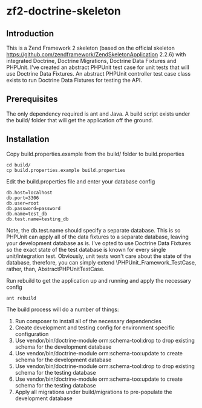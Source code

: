 zf2-doctrine-skeleton
=======================

Introduction
------------
This is a Zend Framework 2 skeleton (based on the official skeleton https://github.com/zendframework/ZendSkeletonApplication 2.2.6) with
integrated Doctrine, Doctrine Migrations, Doctrine Data Fixtures and PHPUnit. I've created an abstract PHPUnit test case for unit tests
that will use Doctrine Data Fixtures. An abstract PHPUnit controller test case class exists to run Doctrine Data Fixtures for testing the API.

Prerequisites
------------
The only dependency required is ant and Java. A build script exists under the build/ folder that will get the application off the ground.


Installation
------------
Copy build.properties.example from the build/ folder to build.properties

```
cd build/
cp build.properties.example build.properties
```

Edit the build.properties file and enter your database config

```
db.host=localhost
db.port=3306
db.user=root
db.password=password
db.name=test_db
db.test.name=testing_db
```

Note, the db.test.name should specify a separate database. This is so PHPUnit can apply all of the data fixtures to a separate database, leaving
your development database as is. I've opted to use Doctrine Data Fixtures so the exact state of the test database is known for every single
unit/integration test. Obviously, unit tests won't care about the state of the database, therefore, you can simply extend \PHPUnit_Framework_TestCase,
rather, than, AbstractPHPUnitTestCase.

Run rebuild to get the application up and running and apply the necessary config

```
ant rebuild
```

The build process will do a number of things:

1. Run composer to install all of the necessary dependencies
2. Create development and testing config for environment specific configuration
3. Use vendor/bin/doctrine-module orm:schema-tool:drop to drop existing schema for the development database
4. Use vendor/bin/doctrine-module orm:schema-too:update to create schema for the development database
5. Use vendor/bin/doctrine-module orm:schema-tool:drop to drop existing schema for the testing database
6. Use vendor/bin/doctrine-module orm:schema-too:update to create schema for the testing database
7. Apply all migrations under build/migrations to pre-populate the development database